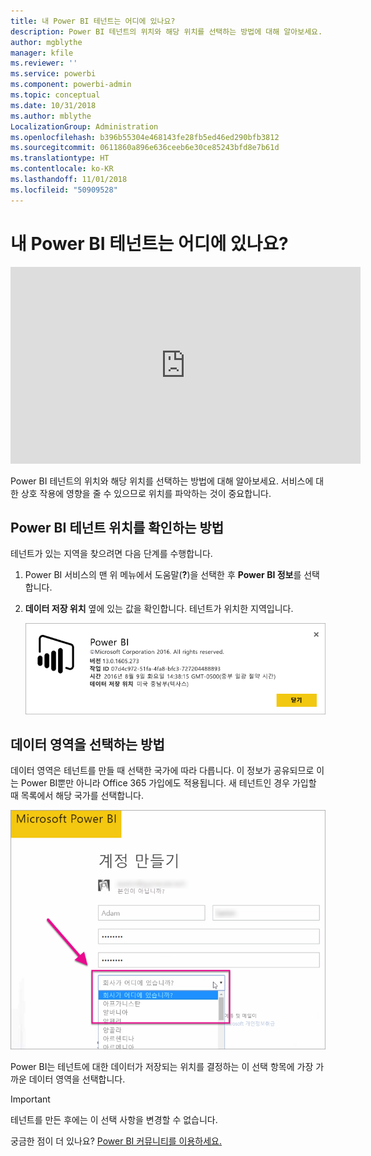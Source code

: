 ```yaml
---
title: 내 Power BI 테넌트는 어디에 있나요?
description: Power BI 테넌트의 위치와 해당 위치를 선택하는 방법에 대해 알아보세요. 이는 사용하는 서비스와의 상호 작용에 영향을 줄 수 있기 때문에 알아두는 것이 중요합니다.
author: mgblythe
manager: kfile
ms.reviewer: ''
ms.service: powerbi
ms.component: powerbi-admin
ms.topic: conceptual
ms.date: 10/31/2018
ms.author: mblythe
LocalizationGroup: Administration
ms.openlocfilehash: b396b55304e468143fe28fb5ed46ed290bfb3812
ms.sourcegitcommit: 0611860a896e636ceeb6e30ce85243bfd8e7b61d
ms.translationtype: HT
ms.contentlocale: ko-KR
ms.lasthandoff: 11/01/2018
ms.locfileid: "50909528"
---
```

# <a name="where-is-my-power-bi-tenant-located"></a>내 Power BI 테넌트는 어디에 있나요?

<iframe width="560" height="315" src="https://www.youtube.com/embed/0fOxaHJPvdM?showinfo=0" frameborder="0" allowfullscreen></iframe>

Power BI 테넌트의 위치와 해당 위치를 선택하는 방법에 대해 알아보세요. 서비스에 대한 상호 작용에 영향을 줄 수 있으므로 위치를 파악하는 것이 중요합니다.

## <a name="how-to-determine-where-your-power-bi-tenant-is-located"></a>Power BI 테넌트 위치를 확인하는 방법

테넌트가 있는 지역을 찾으려면 다음 단계를 수행합니다.

1. Power BI 서비스의 맨 위 메뉴에서 도움말(**?**)을 선택한 후 **Power BI 정보**를 선택합니다.

1. **데이터 저장 위치** 옆에 있는 값을 확인합니다. 테넌트가 위치한 지역입니다.

    ![데이터 영역](media/service-admin-where-is-my-tenant-located/power-bi-data-region.png)

## <a name="how-the-data-region-is-selected"></a>데이터 영역을 선택하는 방법

데이터 영역은 테넌트를 만들 때 선택한 국가에 따라 다릅니다. 이 정보가 공유되므로 이는 Power BI뿐만 아니라 Office 365 가입에도 적용됩니다. 새 테넌트인 경우 가입할 때 목록에서 해당 국가를 선택합니다.

![국가 선택](media/service-admin-where-is-my-tenant-located/sign-up-country-selection.png)

Power BI는 테넌트에 대한 데이터가 저장되는 위치를 결정하는 이 선택 항목에 가장 가까운 데이터 영역을 선택합니다.

> [!IMPORTANT]
> 테넌트를 만든 후에는 이 선택 사항을 변경할 수 없습니다.

궁금한 점이 더 있나요? [Power BI 커뮤니티를 이용하세요.](http://community.powerbi.com/)

